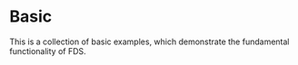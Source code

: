 # Basic

This is a collection of basic examples, which demonstrate the fundamental functionality of FDS.
